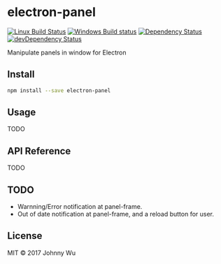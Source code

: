 # electron-panel

[![Linux Build Status](https://travis-ci.org/electron-utils/electron-panel.svg?branch=master)](https://travis-ci.org/electron-utils/electron-panel)
[![Windows Build status](https://ci.appveyor.com/api/projects/status/xso2kaq1d4nyjjmm?svg=true)](https://ci.appveyor.com/project/jwu/electron-panel)
[![Dependency Status](https://david-dm.org/electron-utils/electron-panel.svg)](https://david-dm.org/electron-utils/electron-panel)
[![devDependency Status](https://david-dm.org/electron-utils/electron-panel/dev-status.svg)](https://david-dm.org/electron-utils/electron-panel#info=devDependencies)

Manipulate panels in window for Electron

## Install

```bash
npm install --save electron-panel
```

## Usage

TODO

## API Reference

TODO

## TODO

  - Warnning/Error notification at panel-frame.
  - Out of date notification at panel-frame, and a reload button for user.


## License

MIT © 2017 Johnny Wu
